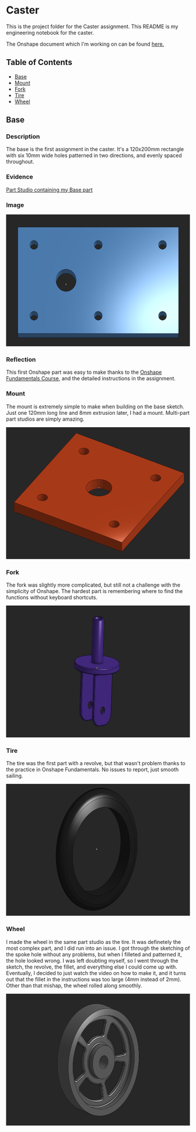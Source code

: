 # Caster

This is the project folder for the Caster assignment. This README is my engineering notebook for the caster.

The Onshape document which I'm working on can be found [here.](https://cvilleschools.onshape.com/documents/44d11c822fc5279efa47b295/w/90300413fc4f16957eadc67b/e/28092cdd77be910dc765f2cd)

## Table of Contents
* [Base](#base)
* [Mount](#mount)
* [Fork](#fork)
* [Tire](#tire)
* [Wheel](#wheel)


## Base

### Description

The base is the first assignment in the caster. It's a 120x200mm rectangle with six 10mm wide holes patterned in two directions, and evenly spaced throughout.

### Evidence

[Part Studio containing my Base part](https://cvilleschools.onshape.com/documents/44d11c822fc5279efa47b295/w/90300413fc4f16957eadc67b/e/28092cdd77be910dc765f2cd)

### Image

<img src="/caster/images/base.png" width="600px" height="360px" alt="Caster Base">

### Reflection

This first Onshape part was easy to make thanks to the [Onshape Fundamentals Course](https://learn.onshape.com/learn/learning-path/onshape-fundamentals-cad), and the detailed instructions in the assignment.


### Mount

The mount is extremely simple to make when building on the base sketch. Just one 120mm long line and 8mm extrusion later, I had a mount. Multi-part part studios are simply amazing.

<a href="/caster/parts/mount/README.md">
    <img src="/caster/images/mount.png" width="600px" height="360px" alt="Caster Mount">
</a>

### Fork

The fork was slightly more complicated, but still not a challenge with the simplicity of Onshape. The hardest part is remembering where to find the functions without keyboard shortcuts.

<a href="/caster/parts/fork/README.md">
    <img src="/caster/images/fork.png" width="600px" height="360px" alt="Caster Fork">
</a>

### Tire

The tire was the first part with a revolve, but that wasn't problem thanks to the practice in Onshape Fundamentals. No issues to report, just smooth sailing.

<a href="/caster/parts/tire/README.md">
    <img src="/caster/images/tire.png" width="600px" height="360px" alt="Caster Tire">
</a>

### Wheel

I made the wheel in the same part studio as the tire. It was definetely the most complex part, and I did run into an issue. I got through the sketching of the spoke hole without any problems, but when I filleted and patterned it, the hole looked wrong. I was left doubting myself, so I went through the sketch, the revolve, the fillet, and everything else I could come up with. Eventually, I decided to just watch the video on how to make it, and it turns out that the fillet in the instructions was too large (4mm instead of 2mm). Other than that mishap, the wheel rolled along smoothly.

<a href="/caster/parts/wheel/README.md">
   <img src="/caster/images/wheel.png" width="600px" height="360px" alt="Caster Wheel">
</a>
